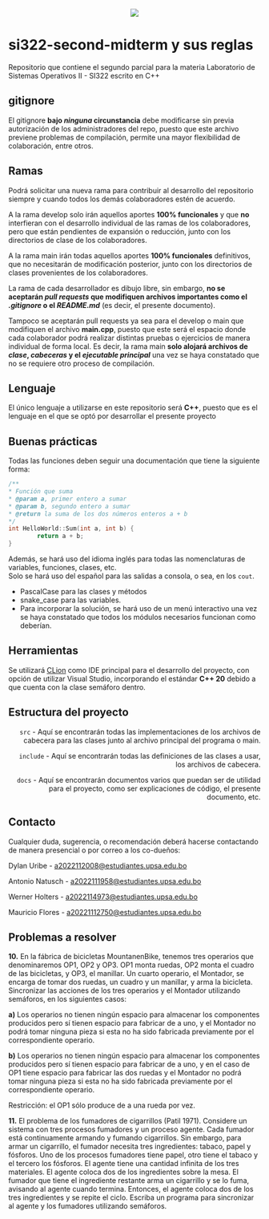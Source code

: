 
<br />
<div align ="center">
  <a href="https://virtual.upsa.edu.bo/">
    <img src ="https://virtual.upsa.edu.bo/pluginfile.php/1/theme_lambda/logo/1708129513/logo%20UPSA-universidad-03.png">
  </a>
</div>

# si322-second-midterm y sus reglas
Repositorio que contiene el segundo parcial para la materia Laboratorio de Sistemas Operativos II - SI322 escrito en C++

## gitignore
El gitignore **bajo _ninguna_ circunstancia** debe modificarse sin previa autorización de los administradores del repo,
puesto que este archivo previene problemas de compilación, permite una mayor flexibilidad de colaboración,
entre otros.

## Ramas 
Podrá solicitar una nueva rama para contribuir al desarrollo del repositorio siempre
y cuando todos los demás colaboradores estén de acuerdo.

A la rama develop solo irán aquellos aportes **100% funcionales** y que **no** interfieran con el desarrollo
individual de las ramas de los colaboradores, pero que están pendientes de expansión o reducción, junto
con los directorios de clase de los colaboradores.

A la rama main irán todas aquellos aportes **100% funcionales** definitivos, que no necesitarán de 
modificación posterior, junto con los directorios de clases provenientes de los colaboradores.

La rama de cada desarrollador es dibujo libre, sin embargo, **no se aceptarán _pull requests_ que modifiquen
archivos importantes como el _.gitignore_ o el _README.md_** (es decir, el presente documento).

Tampoco se aceptarán pull requests ya sea para el develop o main que modifiquen el archivo **main.cpp**,
puesto que este será el espacio donde cada colaborador podrá realizar distintas pruebas o ejercicios
de manera individual de forma local.
Es decir, la rama main **solo alojará archivos de _clase_, _cabeceras_ y el _ejecutable principal_** una vez se haya constatado que no se requiere otro proceso de compilación.


## Lenguaje
El único lenguaje a utilizarse en este repositorio será **C++**, puesto que es el lenguaje
en el que se optó por desarrollar el presente proyecto

## Buenas prácticas
Todas las funciones deben seguir una documentación que tiene la siguiente forma:
```cpp
/**
* Función que suma
* @param a, primer entero a sumar
* @param b, segundo entero a sumar
* @return la suma de los dos números enteros a + b
*/
int HelloWorld::Sum(int a, int b) {
        return a + b;
}
```
Además, se hará uso del idioma inglés para todas las nomenclaturas de variables, funciones, clases, etc.\
Solo se hará uso del español para las salidas a consola, o sea, en los <code>cout</code>.
* PascalCase para las clases y métodos
* snake_case para las variables.
* Para incorporar la solución, se hará uso de un menú interactivo una vez se haya constatado que todos los módulos
necesarios funcionan como deberían.
## Herramientas
Se utilizará <a href="https://www.jetbrains.com/clion/download/#section=windows">CLion</a> como IDE principal para el desarrollo del proyecto, con opción de utilizar Visual Studio, incorporando el estándar **C++ 20** debido a que cuenta con la clase semáforo dentro.

## Estructura del proyecto
<div style="text-align: right"><code>src</code>   - Aquí se encontrarán todas las implementaciones de los archivos de cabecera para las clases junto al archivo principal del programa o main.

<code>include</code>   - Aquí se encontrarán todas las definiciones de las clases a usar, los archivos de cabecera.

<code>docs</code>   - Aquí se encontrarán documentos varios que puedan ser de utilidad para el proyecto, como ser explicaciones de código, el presente documento, etc.
</div>

## Contacto
Cualquier duda, sugerencia, o recomendación deberá hacerse contactando de manera presencial o por correo
a los co-dueños:

Dylan Uribe - a2022112008@estudiantes.upsa.edu.bo

Antonio Natusch - a2022111958@estudiantes.upsa.edu.bo

Werner Holters - a2022114973@estudiantes.upsa.edu.bo

Mauricio Flores - a20221112750@estudiantes.upsa.edu.bo

## Problemas a resolver

**10.** En la fábrica de bicicletas MountanenBike, tenemos tres operarios que denominaremos OP1, OP2 y OP3. OP1 monta ruedas, OP2 monta el cuadro de las bicicletas, y OP3, el manillar. Un cuarto operario, el Montador, se encarga de tomar dos ruedas, un cuadro y un manillar, y arma la bicicleta. Sincronizar las acciones de los tres operarios y el Montador utilizando semáforos, en los siguientes casos:

**a)** Los operarios no tienen ningún espacio para almacenar los componentes producidos pero sí tienen espacio para fabricar de a uno, y el Montador no podrá tomar ninguna pieza si esta no ha sido fabricada previamente por el correspondiente operario.

**b)** Los operarios no tienen ningún espacio para almacenar los componentes producidos pero sí tienen espacio para fabricar de a uno, y en el caso de OP1 tiene espacio para fabricar las dos ruedas y el Montador no podrá tomar ninguna pieza si esta no ha sido fabricada previamente por el correspondiente operario.

Restricción: el OP1 sólo produce de a una rueda por vez.

**11.** El problema de los fumadores de cigarrillos (Patil 1971). Considere un sistema con tres procesos fumadores y un proceso agente. Cada fumador está continuamente armando y fumando cigarrillos. Sin embargo, para armar un cigarrillo, el fumador necesita tres ingredientes: tabaco, papel y fósforos. Uno de los procesos fumadores tiene papel, otro tiene el tabaco y el tercero los fósforos. El agente tiene una cantidad infinita de los tres materiales. El agente coloca dos de los ingredientes sobre la mesa. El fumador que tiene el ingrediente restante arma un cigarrillo y se lo fuma, avisando al agente cuando termina. Entonces, el agente coloca dos de los tres ingredientes y se repite el ciclo. Escriba un programa para sincronizar al agente y los fumadores utilizando semáforos.

